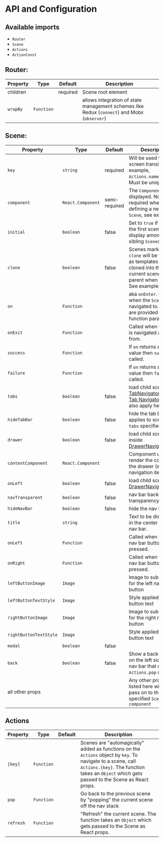 # API and Configuration

## Available imports
- `Router`
- `Scene`
- `Actions`
- `ActionConst`

## Router:

| Property | Type | Default | Description |
|-------------|----------|--------------|----------------------------------------------------------------|
| children |  | required | Scene root element |
| `wrapBy`   | `Function` |  | allows integration of state management schemes like Redux (`connect`) and Mobx (`observer`) |

## Scene:

| Property | Type | Default | Description |
|-----------|----------|----------|--------------------------------------------|
| `key`       | `string` | required | Will be used to call screen transition, for example, `Actions.name(params)`. Must be unique. |
| `component` | `React.Component` | semi-required | The `Component` to be displayed. Not required when defining a nested `Scene`, see example. |
| `initial`   | `boolean` | false | Set to `true` if this is the first scene to display among its sibling `Scene`s |
| `clone`     | `boolean` | false | Scenes marked with `clone` will be treated as templates and cloned into the current scene's parent when pushed. See example. |
| `on`     | `Function` | | aka `onEnter`. Called when the `Scene` is navigated to. `props` are provided as a function param |
| `onExit`     | `Function` | | Called when the `Scene` is navigated away from. |
| `success`     | `Function` | | If `on` returns a "truthy" value then `success` is called. |
| `failure`     | `Function` | | If `on` returns a "falsey" value then `failure` is called. |
| `tabs`     | `boolean` | false | load child scenes as [TabNavigator](https://reactnavigation.org/docs/navigators/tab). Other [Tab Navigator  props](https://reactnavigation.org/docs/navigators/tab#TabNavigatorConfig) also apply here. |
| `hideTabBar`     | `boolean` | false | hide the tab bar (only applies to scenes with `tabs` specified) |
| `drawer`     | `boolean` | false | load child scenes inside [DrawerNavigator](https://reactnavigation.org/docs/navigators/drawer) |
| `contentComponent`     | `React.Component` |  | Component used to render the content of the drawer (e.g. navigation items). |
| `onLeft`     | `boolean` | false | load child scenes as [DrawerNavigator](https://reactnavigation.org/docs/navigators/drawer) |
| `navTransparent`     | `boolean` | false | nav bar background transparency |
| `hideNavBar`     | `boolean` | false | hide the nav bar |
| `title`     | `string` |  | Text to be displayed in the center of the nav bar. |
| `onLeft`     | `Function` |  | Called when the left nav bar button is pressed. |
| `onRight`     | `Function` |  | Called when the right nav bar button is pressed. |
| `leftButtonImage`     | `Image` |  | Image to substitute for the left nav bar button |
| `leftButtonTextStyle`     | `Image` |  | Style applied to left button text |
| `rightButtonImage`     | `Image` |  | Image to substitute for the right nav bar button |
| `rightButtonTextStyle`     | `Image` |  | Style applied to right button text |
| `modal`     | `boolean` | false |  |
| `back`     | `boolean` | false | Show a back button on the left side of the nav bar that calls `Actions.pop` on press. |
| all other props     |  |  | Any other props not listed here will be pass on to the specified `Scene`'s `component` |

## Actions

| Property | Type | Default | Description |
|-----------------|----------|----------|--------------------------------------------|
| `[key]`       | `Function` |  | Scenes are "automagically" added as functions on the `Actions` object by `key`. To navigate to a scene, call `Actions.{key}`. The function takes an `Object` which gets passed to the Scene as React props. |
| `pop`       | `Function` |  | Go back to the previous scene by "popping" the current scene off the nav stack |
| `refresh`       | `Function` |  | "Refresh" the current scene. The function takes an `Object` which gets passed to the Scene as React props. |
